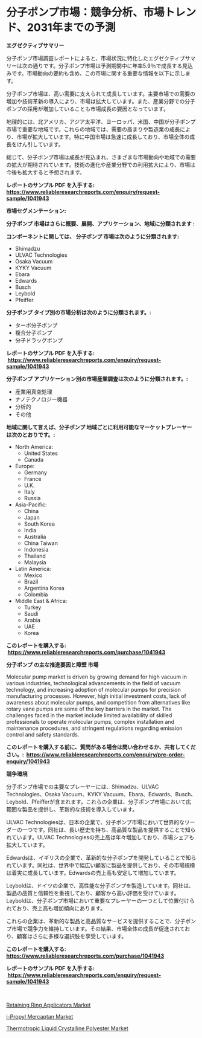 <p><h1>分子ポンプ市場：競争分析、市場トレンド、2031年までの予測</h1></p><p><strong>エグゼクティブサマリー</strong></p>
<p><p>分子ポンプ市場調査レポートによると、市場状況に特化したエグゼクティブサマリーは次の通りです。分子ポンプ市場は予測期間中に年率5.9％で成長する見込みです。市場動向の要約も含め、この市場に関する重要な情報を以下に示します。</p><p>分子ポンプ市場は、高い需要に支えられて成長しています。主要市場での需要の増加や技術革新の導入により、市場は拡大しています。また、産業分野での分子ポンプの採用が増加していることも市場成長の要因となっています。</p><p>地理的には、北アメリカ、アジア太平洋、ヨーロッパ、米国、中国が分子ポンプ市場で重要な地域です。これらの地域では、需要の高まりや製造業の成長により、市場が拡大しています。特に中国市場は急速に成長しており、市場全体の成長をけん引しています。</p><p>総じて、分子ポンプ市場は成長が見込まれ、さまざまな市場動向や地域での需要の拡大が期待されています。技術の進化や産業分野での利用拡大により、市場は今後も拡大すると予想されます。</p></p>
<p><strong>レポートのサンプル PDF を入手する: <a href="https://www.reliableresearchreports.com/enquiry/request-sample/1041943">https://www.reliableresearchreports.com/enquiry/request-sample/1041943</a></strong></p>
<p><strong>市場セグメンテーション:</strong></p>
<p><strong> 分子ポンプ 市場はさらに概要、展開、アプリケーション、地域に分類されます :</strong></p>
<p><strong>コンポーネントに関しては、 分子ポンプ 市場は次のように分類されます: &nbsp;</strong></p>
<p><ul><li>Shimadzu</li><li>ULVAC Technologies</li><li>Osaka Vacuum</li><li>KYKY Vacuum</li><li>Ebara</li><li>Edwards</li><li>Busch</li><li>Leybold</li><li>Pfeiffer</li></ul></p>
<p><strong> 分子ポンプ タイプ別の市場分析は次のように分類されます。:</strong></p>
<p><ul><li>ターボ分子ポンプ</li><li>複合分子ポンプ</li><li>分子ドラッグポンプ</li></ul></p>
<p><strong>レポートのサンプル PDF を入手する: &nbsp;<a href="https://www.reliableresearchreports.com/enquiry/request-sample/1041943">https://www.reliableresearchreports.com/enquiry/request-sample/1041943</a></strong></p>
<p><strong> 分子ポンプ アプリケーション別の市場産業調査は次のように分類されます。:</strong></p>
<p><ul><li>産業用真空処理</li><li>ナノテクノロジー機器</li><li>分析的</li><li>その他</li></ul></p>
<p><strong>地域に関して言えば、分子ポンプ 地域ごとに利用可能なマーケットプレーヤーは次のとおりです。:</strong></p>
<p><ul>
    <li>
        North America:
        <ul>
            <li>United States</li>
            <li>Canada</li>
        </ul>
    </li>
    <li>
        Europe:
        <ul>
            <li>Germany</li>
            <li>France</li>
            <li>U.K.</li>
            <li>Italy</li>
            <li>Russia</li>
        </ul>
    </li>
    <li>
        Asia-Pacific:
        <ul>
            <li>China</li>
            <li>Japan</li>
            <li>South Korea</li>
            <li>India</li>
            <li>Australia</li>
            <li>China Taiwan</li>
            <li>Indonesia</li>
            <li>Thailand</li>
            <li>Malaysia</li>
        </ul>
    </li>
    <li>
        Latin America:
        <ul>
            <li>Mexico</li>
            <li>Brazil</li>
            <li>Argentina Korea</li>
            <li>Colombia</li>
        </ul>
    </li>
    <li>
        Middle East & Africa:
        <ul>
            <li>Turkey</li>
            <li>Saudi</li>
            <li>Arabia</li>
            <li>UAE</li>
            <li>Korea</li>
        </ul>
    </li>
    </ul></p>
<p><strong>このレポートを購入する: &nbsp;<a href="https://www.reliableresearchreports.com/purchase/1041943">https://www.reliableresearchreports.com/purchase/1041943</a></strong></p>
<p><strong>分子ポンプ の主な推進要因と障壁 市場</strong></p>
<p><p>Molecular pump market is driven by growing demand for high vacuum in various industries, technological advancements in the field of vacuum technology, and increasing adoption of molecular pumps for precision manufacturing processes. However, high initial investment costs, lack of awareness about molecular pumps, and competition from alternatives like rotary vane pumps are some of the key barriers in the market. The challenges faced in the market include limited availability of skilled professionals to operate molecular pumps, complex installation and maintenance procedures, and stringent regulations regarding emission control and safety standards.</p></p>
<p><strong>このレポートを購入する前に、質問がある場合は問い合わせるか、共有してください。:&nbsp; <a href="https://www.reliableresearchreports.com/enquiry/pre-order-enquiry/1041943">https://www.reliableresearchreports.com/enquiry/pre-order-enquiry/1041943</a></strong></p>
<p><strong>競争環境</strong></p>
<p><p>分子ポンプ市場での主要なプレーヤーには、Shimadzu、ULVAC Technologies、Osaka Vacuum、KYKY Vacuum、Ebara、Edwards、Busch、Leybold、Pfeifferが含まれます。これらの企業は、分子ポンプ市場において広範囲な製品を提供し、革新的な技術を導入しています。</p><p>ULVAC Technologiesは、日本の企業で、分子ポンプ市場において世界的なリーダーの一つです。同社は、長い歴史を持ち、高品質な製品を提供することで知られています。ULVAC Technologiesの売上高は年々増加しており、市場シェアも拡大しています。</p><p>Edwardsは、イギリスの企業で、革新的な分子ポンプを開発していることで知られています。同社は、世界中で幅広い顧客に製品を提供しており、その市場規模は着実に成長しています。Edwardsの売上高も安定して増加しています。</p><p>Leyboldは、ドイツの企業で、高性能な分子ポンプを製造しています。同社は、製品の品質と信頼性を重視しており、顧客から高い評価を受けています。Leyboldは、分子ポンプ市場において重要なプレーヤーの一つとして位置付けられており、売上高も増加傾向にあります。</p><p>これらの企業は、革新的な製品と高品質なサービスを提供することで、分子ポンプ市場で競争力を維持しています。その結果、市場全体の成長が促進されており、顧客はさらに多様な選択肢を享受しています。</p></p>
<p><strong>このレポートを購入する: &nbsp; <a href="https://www.reliableresearchreports.com/purchase/1041943">https://www.reliableresearchreports.com/purchase/1041943</a></strong></p>
<p><strong>レポートのサンプル PDF を入手する: &nbsp;<a href="https://www.reliableresearchreports.com/enquiry/request-sample/1041943">https://www.reliableresearchreports.com/enquiry/request-sample/1041943</a></strong><strong></strong></p>
<p>&nbsp;</p>
<p><p><a href="https://view.publitas.com/reportprime-1/retaining-ring-applicators-market-insights-market-players-and-forecast-till-2030/">Retaining Ring Applicators Market</a></p><p><a href="https://view.publitas.com/reportprime-1/i-propyl-mercaptan-market-offers-provide-insightful-data-for-the-time-period-from-2023-to-2030-and-also-provide-analysis-based-on-application-type-and-region/">i-Propyl Mercaptan Market</a></p><p><a href="https://view.publitas.com/reportprime-1/thermotropic-liquid-crystalline-polyester-market-size-focuses-on-market-dynamics-in-depth-analysis-and-future-projections-of-its-market-forecasted-for-period-from-2023-to-2030/">Thermotropic Liquid Crystalline Polyester Market</a></p></p>